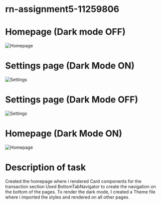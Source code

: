 # rn-assignment5-11259806

# Homepage (Dark mode OFF)

![Homepage](Clone5/assets/homelight.jpg)

# Settings page (Dark Mode ON)
![Settings](Clone5/assets/settingsdark.jpg)

# Settings page (Dark Mode OFF)
![Settings](Clone5/assets/settinglight.jpg)

# Homepage (Dark Mode ON)
![Homepage](Clone5/assets/homedark.jpg)


# Description of task

Created the homepage where i rendered Card components for the transaction section
Used BottomTabNavigator to create the navigation on the bottom of the pages.
To render the dark mode, I created a Theme file where i imported the styles and rendered on all other pages.
